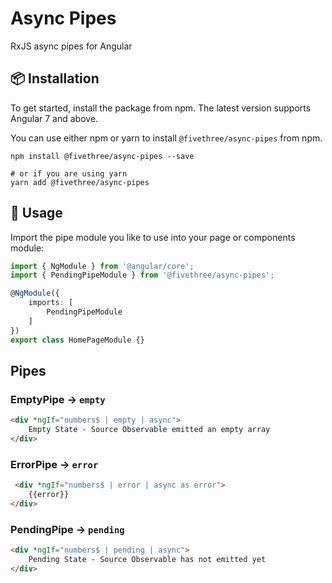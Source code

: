 # Async Pipes

RxJS async pipes for Angular

## 📦 Installation
To get started, install the package from npm. The latest version supports Angular 7 and above.

You can use either npm or yarn to install `@fivethree/async-pipes` from npm.

```console
npm install @fivethree/async-pipes --save

# or if you are using yarn
yarn add @fivethree/async-pipes
```

## 🔨 Usage
Import the pipe module you like to use into your page or components module:

```typescript
import { NgModule } from '@angular/core';
import { PendingPipeModule } from '@fivethree/async-pipes';

@NgModule({
    imports: [
        PendingPipeModule
    ]
})
export class HomePageModule {}
```

## Pipes

### EmptyPipe -> `empty`
```html
<div *ngIf="numbers$ | empty | async">
    Empty State - Source Observable emitted an empty array
</div>
```

### ErrorPipe -> `error`
```html
 <div *ngIf="numbers$ | error | async as error">
    {{error}}
</div>
```

### PendingPipe -> `pending`

```html
<div *ngIf="numbers$ | pending | async">
    Pending State - Source Observable has not emitted yet
</div>
```